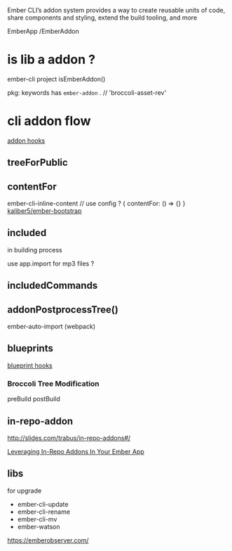 

 Ember CLI’s addon system provides a way to create reusable units of code, share components and styling, extend the build tooling, and more

EmberApp /EmberAddon

# is lib a addon ?

ember-cli  project isEmberAddon()

pkg: keywords has `ember-addon` .  //   'broccoli-asset-rev'


# cli addon flow

[addon hooks](https://ember-cli.com/api/classes/Addon.html)

## treeForPublic


## contentFor

ember-cli-inline-content // use config ?
{
  contentFor: () => {}
}
[kaliber5/ember-bootstrap](https://github.com/kaliber5/ember-bootstrap/blob/master/index.js#L274)

## included

in building  process

use app.import for mp3 files ?


## includedCommands



## addonPostprocessTree()

ember-auto-import (webpack)

## blueprints

[blueprint hooks](https://ember-cli.com/extending/#blueprint-hooks)

[示例]: [pixelhandler/ember-cli-es5-shim](https://github.com/pixelhandler/ember-cli-es5-shim)

### Broccoli Tree Modification

preBuild postBuild

## in-repo-addon

http://slides.com/trabus/in-repo-addons#/

[Leveraging In-Repo Addons In Your Ember App](https://tenbit.co/blog/leveraging-inrepo-addons-in-your-ember-app/)


## libs

for upgrade

- ember-cli-update
- ember-cli-rename
- ember-cli-mv
- ember-watson



https://emberobserver.com/